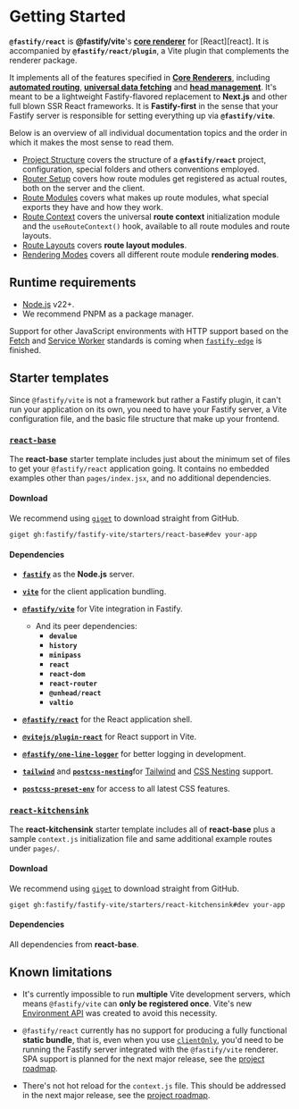 <!--@include: ../guide/parts/links.md-->

# Getting Started

**`@fastify/react`** is **@fastify/vite**'s [**core renderer**](/guide/core-renderers) for [React][react]. It is accompanied by **`@fastify/react/plugin`**, a Vite plugin that complements the renderer package.

It implements all of the features specified in [**Core Renderers**](/guide/core-renderers), including [**automated routing**](/react/router-setup), [**universal data fetching**](/react/route-modules#data-fetching) and [**head management**](/react/route-modules#page-metadata). It's meant to be a lightweight Fastify-flavored replacement to **Next.js** and other full blown SSR React frameworks. It is **Fastify-first** in the sense that your Fastify server is responsible for setting everything up via **`@fastify/vite`**.

Below is an overview of all individual documentation topics and the order in which it makes the most sense to read them.

- [Project Structure](/react/project-structure) covers the structure of a **`@fastify/react`** project, configuration, special folders and others conventions employed.
- [Router Setup](/react/router-setup) covers how route modules get registered as actual routes, both on the server and the client.
- [Route Modules](/react/route-modules) covers what makes up route modules, what special exports they have and how they work.
- [Route Context](/react/route-context) covers the universal **route context** initialization module and the `useRouteContext()` hook, available to all route modules and route layouts.
- [Route Layouts](/react/route-layouts) covers **route layout modules**.
- [Rendering Modes](/react/rendering-modes) covers all different route module **rendering modes**.

## Runtime requirements

- [Node.js](https://nodejs.org/en/) v22+.
- We recommend PNPM as a package manager.

Support for other JavaScript environments with HTTP support based on the [Fetch](https://fetch.spec.whatwg.org/) and [Service Worker](https://www.w3.org/TR/service-workers/) standards is coming when [`fastify-edge`](https://github.com/galvez/fastify-edge) is finished.

## Starter templates

Since `@fastify/vite` is not a framework but rather a Fastify plugin, it can't run your application on its own, you need to have your Fastify server, a Vite configuration file, and the basic file structure that make up your frontend.

### <a href="https://github.com/fastify/fastify-vite/tree/dev/starters/react-base" target="_blank" rel="noreferrer"><code style="white-space: nowrap;">react-base</code></a>


The **react-base** starter template includes just about the minimum set of files to get your `@fastify/react` application going. It contains no embedded examples other than `pages/index.jsx`, and no additional dependencies.

#### Download

We recommend using [`giget`](https://github.com/unjs/giget) to download straight from GitHub.

```
giget gh:fastify/fastify-vite/starters/react-base#dev your-app
```

#### Dependencies

- [**`fastify`**](https://github.com/fastify/fastify) as the **Node.js** server.

- [**`vite`**](https://vitejs.dev/) for the client application bundling.

- [**`@fastify/vite`**](https://github.com/fastify/fastify-vite) for Vite integration in Fastify.
  - And its peer dependencies:
    - **`devalue`**
    - **`history`**
    - **`minipass`**
    - **`react`**
    - **`react-dom`**
    - **`react-router`**
    - **`@unhead/react`**
    - **`valtio`**

- [**`@fastify/react`**](https://github.com/fastify/fastify-vite/tree/dev/packages/fastify-react) for the React application shell.

- [**`@vitejs/plugin-react`**](https://github.com/vitejs/vite-plugin-react) for React support in Vite.

- [**`@fastify/one-line-logger`**](https://github.com/fastify/one-line-logger) for better logging in development.

- [**`tailwind`**](https://github.com/unocss/unocss) and [**`postcss-nesting`**](https://www.npmjs.com/package/postcss-nesting)for [Tailwind](https://unocss.dev/presets/wind) and [CSS Nesting](https://www.w3.org/TR/css-nesting-1/) support.

- [**`postcss-preset-env`**](https://www.npmjs.com/package/postcss-preset-env) for access to all latest CSS features.

### <a href="https://github.com/fastify/fastify-vite/tree/dev/starters/react-kitchensink" target="_blank" rel="noreferrer"><code>react-kitchensink</code></a>

The **react-kitchensink** starter template includes all of **react-base** plus a sample `context.js` initialization file and same additional example routes under `pages/`.


#### Download

We recommend using [`giget`](https://github.com/unjs/giget) to download straight from GitHub.

```
giget gh:fastify/fastify-vite/starters/react-kitchensink#dev your-app
```

#### Dependencies

All dependencies from **react-base**.

## Known limitations

- It's currently impossible to run **multiple** Vite development servers, which means `@fastify/vite` can **only be registered once**. Vite's new [Environment API](https://vite.dev/guide/api-environment) was created to avoid this necessity.

- `@fastify/react` currently has no support for producing a fully functional **static bundle**, that is, even when you use [`clientOnly`](/react/rendering-modes#client-only), you'd need to be running the Fastify server integrated with the `@fastify/vite` renderer. SPA support is planned for the next major release, see the [project roadmap](/roadmap).

- There's not hot reload for the `context.js` file. This should be addressed in the next major release, see the [project roadmap](/roadmap).
